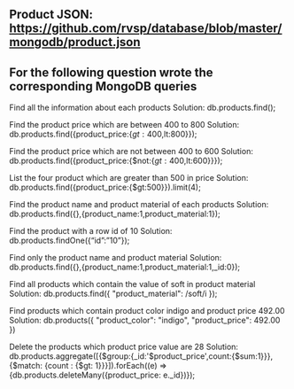 ## Product JSON: https://github.com/rvsp/database/blob/master/mongodb/product.json


## For the following question wrote the corresponding MongoDB queries



Find all the information about each products
Solution: db.products.find();


Find the product price which are between 400 to 800
Solution: db.products.find({product_price:{$gt:400,$lt:800}});


Find the product price which are not between 400 to 600
Solution: db.products.find({product_price:{$not:{$gt:400,$lt:600}}});


List the four product which are greater than 500 in price 
Solution: db.products.find({product_price:{$gt:500}}).limit(4);


Find the product name and product material of each products
Solution: db.products.find({},{product_name:1,product_material:1});


Find the product with a row id of 10
Solution: db.products.findOne({“id”:”10”});


Find only the product name and product material
Solution: db.products.find({},{product_name:1,product_material:1,_id:0});


Find all products which contain the value of soft in product material 
Solution:  db.products.find({ "product_material": /soft/i });


Find products which contain product color indigo  and product price 492.00
Solution:  db.products({ "product_color": "indigo", "product_price": 492.00 })


Delete the products which product price value are 28
Solution:  db.products.aggregate([{$group:{_id:'$product_price',count:{$sum:1}}}, {$match: {count : {$gt: 1}}}]).forEach((e) => {db.products.deleteMany({product_price: e._id})});
